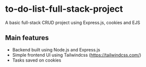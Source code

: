 # to-do-list-full-stack-project
A basic full-stack CRUD project using Express.js, cookies and EJS

## Main features
- Backend built using Node.js and Express.js
- Simple frontend UI using Tailwindcss (https://tailwindcss.com/)
- Tasks saved on cookies
